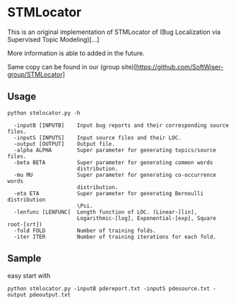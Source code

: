 # STMLocator
This is an original implementation of STMLocator of (Bug Localization via Supervised Topic Modeling)[...]

More information is able to added in the future.

Same copy can be found in our (group site)[https://github.com/SoftWiser-group/STMLocator]

## Usage
```
python stmlocator.py -h
```
```
  -inputB [INPUTB]    Input bug reports and their corresponding source files.
  -inputS [INPUTS]    Input source files and their LOC.
  -output [OUTPUT]    Output file.
  -alpha ALPHA        Super parameter for generating topics/source files.
  -beta BETA          Super parameter for generating common words
                      distribution.
  -mu MU              Super parameter for generating co-occurrence words
                      distribution.
  -eta ETA            Super parameter for generating Bernoulli distribution
                      \Psi.
  -lenfunc [LENFUNC]  Length function of LOC. (Linear-[lin],
                      Logarithmic-[log], Exponential-[exp], Square root-[srt])
  -fold FOLD          Number of training folds.
  -iter ITER          Number of training iterations for each fold.
```

## Sample
easy start with
```
python stmlocator.py -inputB pdereport.txt -inputS pdesource.txt -output pdeoutput.txt
```
